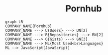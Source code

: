 <h1 align="center">Pornhub</h1>

```mermaid
graph LR
COMPANY_NAME{Pornhub}
COMPANY_NAME ---> U{Users} ---> UN[2]
COMPANY_NAME ---> R{Repositories} ---> RN[2]
COMPANY_NAME ---> G{Gists} ---> GN[3]
COMPANY_NAME ---> ML{Most Used<br>Languages}
ML --> JavaScript[JavaScript]
```
